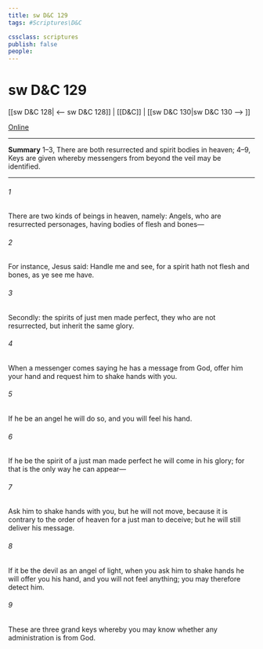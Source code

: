```yaml
---
title: sw D&C 129
tags: #Scriptures\D&C

cssclass: scriptures
publish: false
people:
---
```


# sw D&C 129
[[sw D&C 128| <-- sw D&C 128]] | [[D&C]] | [[sw D&C 130|sw D&C 130 --> ]]

[Online](https://churchofjesuschrist.org/study/scriptures/dc-testament/dc/129?lang=eng)

---
__Summary__
1–3, There are both resurrected and spirit bodies in heaven; 4–9, Keys are given whereby messengers from beyond the veil may be identified.

---
###### 1 
There are two kinds of beings in heaven, namely: Angels, who are resurrected personages, having bodies of flesh and bones—

###### 2 
For instance, Jesus said: Handle me and see, for a spirit hath not flesh and bones, as ye see me have.

###### 3 
Secondly: the spirits of just men made perfect, they who are not resurrected, but inherit the same glory.

###### 4 
When a messenger comes saying he has a message from God, offer him your hand and request him to shake hands with you.

###### 5 
If he be an angel he will do so, and you will feel his hand.

###### 6 
If he be the spirit of a just man made perfect he will come in his glory; for that is the only way he can appear—

###### 7 
Ask him to shake hands with you, but he will not move, because it is contrary to the order of heaven for a just man to deceive; but he will still deliver his message.

###### 8 
If it be the devil as an angel of light, when you ask him to shake hands he will offer you his hand, and you will not feel anything; you may therefore detect him.

###### 9 
These are three grand keys whereby you may know whether any administration is from God.

